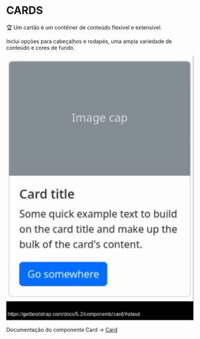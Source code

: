 # CARDS

🏆 Um cartão é um contêiner de conteúdo flexível e extensível.

Inclui opções para cabeçalhos e rodapés, uma ampla variedade de conteúdo e cores de fundo.

<img src=https://github.com/ViniciusSXavier999/Assets/blob/main/P%C3%B3sGradua%C3%A7%C3%A3o/cards.png width="500"/>

Documentação do componente Card → [Card](https://getbootstrap.com/docs/5.2/components/card/#about)































